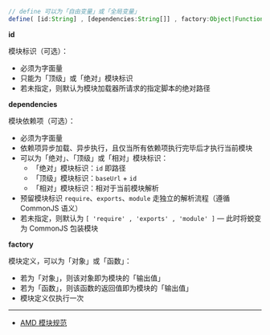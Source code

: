 ```js
// define 可以为「自由变量」或「全局变量」
define( [id:String] , [dependencies:String[]] , factory:Object|Function )
```

__id__

模块标识（可选）：

- 必须为字面量
- 只能为「顶级」或「绝对」模块标识
- 若未指定，则默认为模块加载器所请求的指定脚本的绝对路径

__dependencies__

模块依赖项（可选）：

- 必须为字面量
- 依赖项异步加载、异步执行，且仅当所有依赖项执行完毕后才执行当前模块
- 可以为「绝对」、「顶级」或「相对」模块标识：
    - 「绝对」模块标识：`id` 即路径
    - 「顶级」模块标识：`baseUrl` + `id`
    - 「相对」模块标识：相对于当前模块解析
- 预留模块标识 `require`、`exports`、`module` 走独立的解析流程（遵循 CommonJS 语义）
- 若未指定，则默认为 `[ 'require' , 'exports' , 'module' ]` — 此时将蜕变为 CommonJS 包装模块

__factory__

模块定义，可以为「对象」或「函数」：

- 若为「对象」，则该对象即为模块的「输出值」
- 若为「函数」，则该函数的返回值即为模块的「输出值」
- 模块定义仅执行一次

---

- [AMD 模块规范](https://github.com/amdjs/amdjs-api/blob/master/AMD.md)
